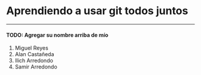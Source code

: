 # Aprendiendo a usar git todos juntos

------

#### TODO: Agregar su nombre arriba de mío
1. Miguel Reyes
2. Alan Castañeda 
4. Ilich Arredondo
3. Samir Arredondo